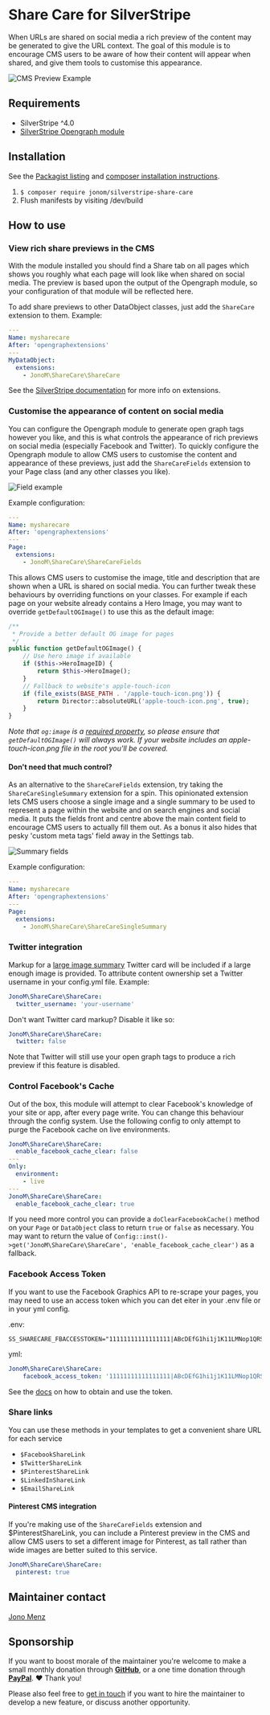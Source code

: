 # Share Care for SilverStripe

When URLs are shared on social media a rich preview of the content may be
generated to give the URL context. The goal of this module is to encourage CMS
users to be aware of how their content will appear when shared, and give them
tools to customise this appearance.

![CMS Preview Example](screenshots/share-care-cms.png)

## Requirements

- SilverStripe ^4.0
- [SilverStripe Opengraph module](https://github.com/tractorcow/silverstripe-opengraph)

## Installation

See the [Packagist listing](https://packagist.org/packages/jonom/silverstripe-share-care) and [composer installation instructions](http://doc.silverstripe.org/framework/en/installation/composer#adding-modules-to-your-project).

1. `$ composer require jonom/silverstripe-share-care`
2. Flush manifests by visiting /dev/build

## How to use

### View rich share previews in the CMS

With the module installed you should find a Share tab on all pages
which shows you roughly what each page will look like when shared on social
media. The preview is based upon the output of the Opengraph module, so your
configuration of that module will be reflected here.

To add share previews to other DataObject classes, just add the
`ShareCare` extension to them. Example:

```yml
---
Name: mysharecare
After: 'opengraphextensions'
---
MyDataObject:
  extensions:
    - JonoM\ShareCare\ShareCare
```

See the [SilverStripe documentation](https://docs.silverstripe.org/en/developer_guides/extending/extensions/) for more info on extensions.

### Customise the appearance of content on social media

You can configure the Opengraph module to generate open graph tags however you
like, and this is what controls the appearance of rich previews on social
media (especially Facebook and Twitter). To quickly configure the Opengraph
module to allow CMS users to customise the content and appearance of these
previews, just add the `ShareCareFields` extension to your Page class (and any
other classes you like).

![Field example](screenshots/share-care-fields.png)

Example configuration:

```yml
---
Name: mysharecare
After: 'opengraphextensions'
---
Page:
  extensions:
    - JonoM\ShareCare\ShareCareFields
```

This allows CMS users to customise the image, title and description that are
shown when a URL is shared on social media. You can further tweak these
behaviours by overriding functions on your classes. For example if each page
on your website already contains a Hero Image, you may want to override
`getDefaultOGImage()` to use this as the default image:

```php
/**
 * Provide a better default OG image for pages
 */
public function getDefaultOGImage() {
	// Use hero image if available
	if ($this->HeroImageID) {
		return $this->HeroImage();
	}
	// Fallback to website's apple-touch-icon
	if (file_exists(BASE_PATH . '/apple-touch-icon.png')) {
		return Director::absoluteURL('apple-touch-icon.png', true);
	}
}
```

*Note that `og:image` is a [required property](http://ogp.me/), so please ensure
that `getDefaultOGImage()` will always work. If your website includes an
apple-touch-icon.png file in the root you'll be covered.*

#### Don't need that much control?

As an alternative to the `ShareCareFields` extension, try taking the
`ShareCareSingleSummary` extension for a spin. This opinionated extension
lets CMS users choose a single image and a single summary to be used to
represent a page within the website and on search engines and social media.
It puts the fields front and centre above the main content field to encourage
CMS users to actually fill them out. As a bonus it also hides that pesky
'custom meta tags' field away in the Settings tab.

![Summary fields](screenshots/share-care-summary-fields.png)

Example configuration:

```yml
---
Name: mysharecare
After: 'opengraphextensions'
---
Page:
  extensions:
    - JonoM\ShareCare\ShareCareSingleSummary
```

### Twitter integration

Markup for a [large image summary](https://dev.twitter.com/cards/types/summary-large-image)
Twitter card  will be included if a large enough image is provided. To attribute
content ownership set a Twitter username in your config.yml file. Example:

```yml
JonoM\ShareCare\ShareCare:
  twitter_username: 'your-username'
```

Don't want Twitter card markup? Disable it like so:

```yml
JonoM\ShareCare\ShareCare:
  twitter: false
```

Note that Twitter will still use your open graph tags to produce a rich preview
if this feature is disabled.

### Control Facebook's Cache

Out of the box, this module will attempt to clear Facebook's knowledge of your site
or app, after every page write. You can change this behaviour through the config system.
Use the following config to only attempt to purge the Facebook cache on live environments.

```yml
JonoM\ShareCare\ShareCare:
  enable_facebook_cache_clear: false
---
Only:
  environment:
    - live
---
JonoM\ShareCare\ShareCare:
  enable_facebook_cache_clear: true
```

If you need more control you can provide a `doClearFacebookCache()` method on your `Page` or `DataObject` class to return `true` or `false` as necessary. You may want to return the value of `Config::inst()->get('JonoM\ShareCare\ShareCare', 'enable_facebook_cache_clear')` as a fallback.

### Facebook Access Token

If you want to use the Facebook Graphics API to re-scrape your pages, you may need to use an access token which you can det eiter in your .env file or in your yml config.

.env:
```
SS_SHARECARE_FBACCESSTOKEN="11111111111111111|ABcDEfG1hi1j1K11LMNop1QRSTU"
```

yml:
```yml
JonoM\ShareCare\ShareCare:
	facebook_access_token: '11111111111111111|ABcDEfG1hi1j1K11LMNop1QRSTU'
```

See the [docs](docs/en/facebook-access-token.md) on how to obtain and use the token.


### Share links

You can use these methods in your templates to get a convenient share URL
for each service

- `$FacebookShareLink`
- `$TwitterShareLink`
- `$PinterestShareLink`
- `$LinkedInShareLink`
- `$EmailShareLink`

#### Pinterest CMS integration

If you're making use of the `ShareCareFields` extension and $PinterestShareLink, you can
include a Pinterest preview in the CMS and allow CMS users to set a different image for
Pinterest, as tall rather than wide images are better suited to this service.

```yml
JonoM\ShareCare\ShareCare:
  pinterest: true
```

## Maintainer contact

[Jono Menz](https://jonomenz.com)

## Sponsorship

If you want to boost morale of the maintainer you're welcome to make a small monthly donation through [**GitHub**](https://github.com/sponsors/jonom), or a one time donation through [**PayPal**](https://www.paypal.com/cgi-bin/webscr?cmd=_s-xclick&hosted_button_id=Z5HEZREZSKA6A). ❤️ Thank you!

Please also feel free to [get in touch](https://jonomenz.com) if you want to hire the maintainer to develop a new feature, or discuss another opportunity.
